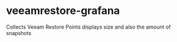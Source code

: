 # veeamrestore-grafana
Collects Veeam Restore Points displays size and also the amount of snapshots
